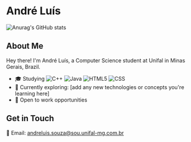 # André Luís
![Anurag's GitHub stats](https://github-readme-stats.vercel.app/api?username=anuraghazra&show_icons=true&theme=radical)
## About Me

Hey there! I'm André Luís, a Computer Science student at Unifal in Minas Gerais, Brazil.

- 🎓 Studying
![C++](https://img.shields.io/badge/-C++-333333?style=flat&logo=C%2B%2B&logoColor=00599C)
![Java](https://img.shields.io/badge/-Java-333333?style=flat&logo=Java&logoColor=007396)
![HTML5](https://img.shields.io/badge/-HTML5-333333?style=flat&logo=HTML5)
![CSS](https://img.shields.io/badge/-CSS-333333?style=flat&logo=CSS3&logoColor=1572B6)
- 🌱 Currently exploring: [add any new technologies or concepts you're learning here]
- 💼 Open to work opportunities

## Get in Touch

📧 Email: andreluis.souza@sou.unifal-mg.com.br
